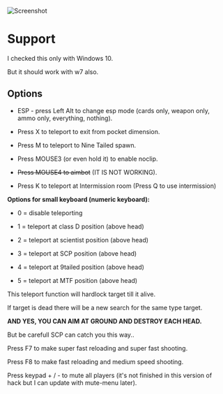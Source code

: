 ![Screenshot](https://i.imgur.com/pMg8Tjo.jpg)


# Support

I checked this only with Windows 10.

But it should work with w7 also.


## Options

* ESP - press Left Alt to change esp mode (cards only, weapon only, ammo only, everything, nothing).

* Press X to teleport to exit from pocket dimension.

* Press M to teleport to Nine Tailed spawn.

* Press MOUSE3 (or even hold it) to enable noclip.

* ~~Press MOUSE4 to aimbot~~ (IT IS NOT WORKING).

* Press K to teleport at Intermission room (Press Q to use intermission)



**Options for small keyboard (numeric keyboard):**

* 0 = disable teleporting

* 1 = teleport at class D position (above head)

* 2 = teleport at scientist position (above head)

* 3 = teleport at SCP position (above head)

* 4 = teleport at 9tailed position (above head)

* 5 = teleport at MTF position (above head)



This teleport function will hardlock target till it alive.

If target is dead there will be a new search for the same type target.


**AND YES, YOU CAN AIM AT GROUND AND DESTROY EACH HEAD.**

But be carefull SCP can catch you this way..



Press F7 to make super fast reloading and super fast shooting.

Press F8 to make fast reloading and medium speed shooting.



Press keypad + / - to mute all players (it's not finished in this version of hack but I can update with mute-menu later).
